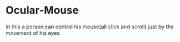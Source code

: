 # Ocular-Mouse
In this a person can control his mouse(all click and scroll) just by the movement of his eyes
